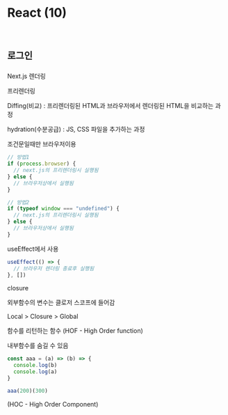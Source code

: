# React (10)

​    

## 로그인

### 

Next.js 렌더링

프리렌더링

Diffing(비교) : 프리렌더링된 HTML과 브라우저에서 렌더링된 HTML을 비교하는 과정

hydration(수분공급) : JS, CSS 파일을 추가하는 과정

조건문일때만 브라우저이용

```js
// 방법1
if (process.browser) {
  // next.js의 프리렌더링시 실행됨
} else {
  // 브라우저상에서 실행됨
}

// 방법2
if (typeof window === "undefined") {
  // next.js의 프리렌더링시 실행됨
} else {
  // 브라우저상에서 실행됨 
}
```



useEffect에서 사용

```js
useEffect(() => {
  // 브라우저 렌더링 종료후 실행됨
}, [])
```



closure

외부함수의 변수는 클로저 스코프에 들어감

Local > Closure > Global



함수를 리턴하는 함수 (HOF - High Order function)

내부함수를 숨길 수 있음

```js
const aaa = (a) => (b) => {
  console.log(b)
  console.log(a)
}

aaa(200)(300)
```



(HOC - High Order Component)